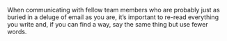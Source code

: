 

When communicating with fellow team members who are probably just as buried in a deluge of email as you are,
it’s important to re-read everything you write and, if you can find a way, say the same thing but use fewer
words.